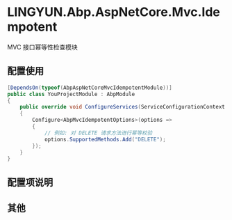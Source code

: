 # LINGYUN.Abp.AspNetCore.Mvc.Idempotent

MVC 接口幂等性检查模块

## 配置使用

```csharp
[DependsOn(typeof(AbpAspNetCoreMvcIdempotentModule))]
public class YouProjectModule : AbpModule
{
	public override void ConfigureServices(ServiceConfigurationContext context)
	{
		Configure<AbpMvcIdempotentOptions>(options =>
		{
			// 例如: 对 DELETE 请求方法进行幂等校验
			options.SupportedMethods.Add("DELETE");
        });
	}
}
```
## 配置项说明

## 其他

